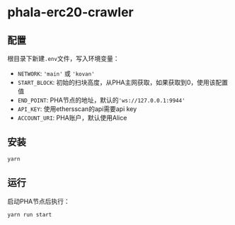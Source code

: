 # phala-erc20-crawler

## 配置
根目录下新建`.env`文件，写入环境变量：
* `NETWORK`: `'main'` 或 `'kovan'`
* `START_BLOCK`: 初始的扫块高度，从PHA主网获取，如果获取到0，使用该配置值
* `END_POINT`: PHA节点的地址，默认的`'ws://127.0.0.1:9944'`
* `API_KEY`: 使用ethersscan的api需要api key
* `ACCOUNT_URI`: PHA账户，默认使用Alice

## 安装
```bash
yarn
```

## 运行
启动PHA节点后执行：
```bash
yarn run start
```


